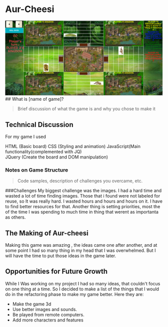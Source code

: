 # Aur-Cheesi

<img src="scr/game.jpg">
## What is [name of game]?

> Brief discussion of what the game is and why you chose to make it

## Technical Discussion

For my game I used

HTML      (Basic board)
CSS       (Styling and animation) 
JavaScript(Main functionality(complemented with JQ)  
JQuery    (Create the board and DOM manipulation)

### Notes on Game Structure

> Code samples, description of challenges you overcame, etc.


###Challenges
My biggest challenge  was the images. I had a hard time and wasted a lot of time finding images. Those that i found were not labeled for reuse, so It was really hard. I wasted hours and  hours and hours on it. I have to find better resources for that.
Another thing is setting priorities, most the of the time I was spending to much time in thing that werent as importanta as others.

## The Making of Aur-cheesi
Making this game was amazing , the ideas came one after another, and at some point I had so many thing in my head that I was overwhelmed. But I will have the time to put those ideas in the game later.


## Opportunities for Future Growth
While I Was working on my project I had so many ideas, that couldn't focus on one thing at a time. So I decided to make a list of the things that I would do in the refactoring phase to make my game better.
Here they are:
* Make the game 3d
* Use better images and sounds.
* Be played from remote computers.
* Add more characters and features
